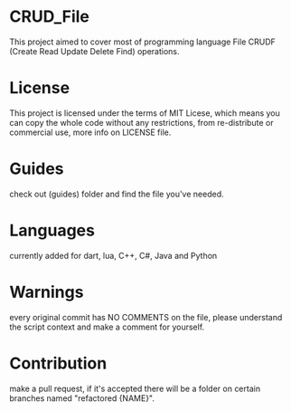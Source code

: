 # CRUD_File
This project aimed to cover most of programming language File CRUDF (Create Read Update Delete Find) operations.

# License
This project is licensed under the terms of MIT Licese, which means you can copy the whole code without any restrictions, from re-distribute or commercial use, more info on LICENSE file.

# Guides
check out (guides) folder and find the file you've needed.

# Languages
currently added for dart, lua, C++, C#, Java and Python

# Warnings
every original commit has NO COMMENTS on the file, please understand the script context and make a comment for yourself.

# Contribution
make a pull request, if it's accepted there will be a folder on certain branches named "refactored {NAME}".
